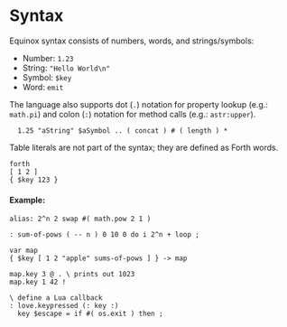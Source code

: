 # Syntax

Equinox syntax consists of numbers, words, and strings/symbols:

* Number: `1.23`
* String: `"Hello World\n"`
* Symbol: `$key`
* Word: `emit`

The language also supports dot (`.`) notation for property lookup (e.g.: `math.pi`) and colon (`:`) notation for method calls (e.g.: `astr:upper`).

```forth
  1.25 "aString" $aSymbol .. ( concat ) # ( length ) * 
```

Table literals are not part of the syntax; they are defined as Forth words.

```
forth
[ 1 2 ]
{ $key 123 }
```

#### Example:

```forth
alias: 2^n 2 swap #( math.pow 2 1 )

: sum-of-pows ( -- n ) 0 10 0 do i 2^n + loop ;
 
var map
{ $key [ 1 2 "apple" sums-of-pows ] } -> map

map.key 3 @ . \ prints out 1023
map.key 1 42 !

\ define a Lua callback
: love.keypressed (: key :)
  key $escape = if #( os.exit ) then ;
```

